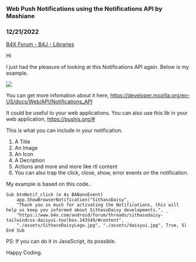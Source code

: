 ### Web Push Notifications using the Notifications API by Mashiane
### 12/21/2022
[B4X Forum - B4J - Libraries](https://www.b4x.com/android/forum/threads/144942/)

Hi  
  
I just had the pleasure of looking at this Notifications API again. Below is my example.  
  
![](https://www.b4x.com/android/forum/attachments/137160)  
  
  
You can get more infomation about it here, <https://developer.mozilla.org/en-US/docs/Web/API/Notifications_API>  
  
It could be useful to your web applications. You can also use this lib in your web application, <https://pushjs.org/#>  
  
This is what you can include in your notification.  
  
1. A Title  
2. An Image  
3. An Icon  
4. A Decription  
5. Actions and more and more like rtl content  
6. You can also trap the click, close, show, error events on the notification.  
  
My example is based on this code..  
  

```B4X
Sub btnNotif_click (e As BANanoEvent)  
    app.ShowBrowserNotification("SithasoDaisy", _  
    "Thank you so much for activating the Notifications, this will help us keep you informed about SithasoDaisy developments.", _  
    "https://www.b4x.com/android/forum/threads/sithasodaisy-tailwindcss-daisyui-toolbox.143549/#content", _  
    "./assets/SithasoDaisyLogo.jpg", "./assets/daisyui.jpg", True, 5)  
End Sub
```

  
  
PS: If you can do it in JavaScript, its possible.  
  
Happy Coding.